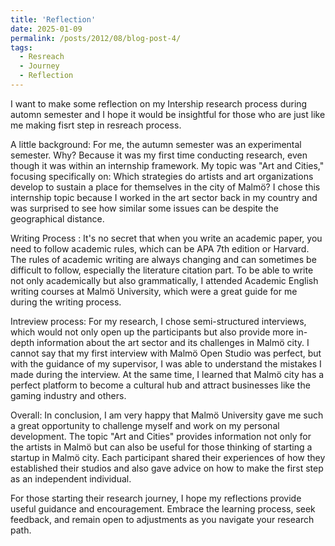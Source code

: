 ```yaml
---
title: 'Reflection'
date: 2025-01-09
permalink: /posts/2012/08/blog-post-4/
tags:
  - Resreach 
  - Journey
  - Reflection
---
```


I want to make some reflection on my Intership research process during automn semester and I hope it would be insightful for those who are just like me making fisrt step in resreach process.

A little background: For me, the autumn semester was an experimental semester. Why? Because it was my first time conducting research, even though it was within an internship framework. My topic was "Art and Cities," focusing specifically on: Which strategies do artists and art organizations develop to sustain a place for themselves in the city of Malmö? I chose this internship topic because I worked in the art sector back in my country and was surprised to see how similar some issues can be despite the geographical distance.

Writing Process : It's no secret that when you write an academic paper, you need to follow academic rules, which can be APA 7th edition or Harvard. The rules of academic writing are always changing and can sometimes be difficult to follow, especially the literature citation part. To be able to write not only academically but also grammatically, I attended Academic English writing courses at Malmö University, which were a great guide for me during the writing process.

Intreview process: For my research, I chose semi-structured interviews, which would not only open up the participants but also provide more in-depth information about the art sector and its challenges in Malmö city. I cannot say that my first interview with Malmö Open Studio was perfect, but with the guidance of my supervisor, I was able to understand the mistakes I made during the interview. At the same time, I learned that Malmö city has a perfect platform to become a cultural hub and attract businesses like the gaming industry and others.

Overall: In conclusion, I am very happy that Malmö University gave me such a great opportunity to challenge myself and work on my personal development. The topic "Art and Cities" provides information not only for the artists in Malmö but can also be useful for those thinking of starting a startup in Malmö city. Each participant shared their experiences of how they established their studios and also gave advice on how to make the first step as an independent individual.

For those starting their research journey, I hope my reflections provide useful guidance and encouragement. Embrace the learning process, seek feedback, and remain open to adjustments as you navigate your research path.

